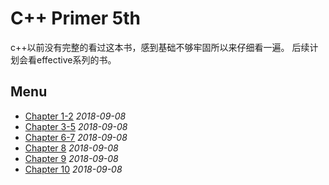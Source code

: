 # C++ Primer 5th
c++以前没有完整的看过这本书，感到基础不够牢固所以来仔细看一遍。
后续计划会看effective系列的书。
## Menu
* [Chapter 1-2](chapter1-2.md) *2018-09-08*
* [Chapter 3-5](chapter3-5.md) *2018-09-08*
* [Chapter 6-7](chapter6-7.md) *2018-09-08*
* [Chapter 8](chapter8.md) *2018-09-08*
* [Chapter 9](chapter9.md) *2018-09-08*
* [Chapter 10](chapter10.md) *2018-09-08*